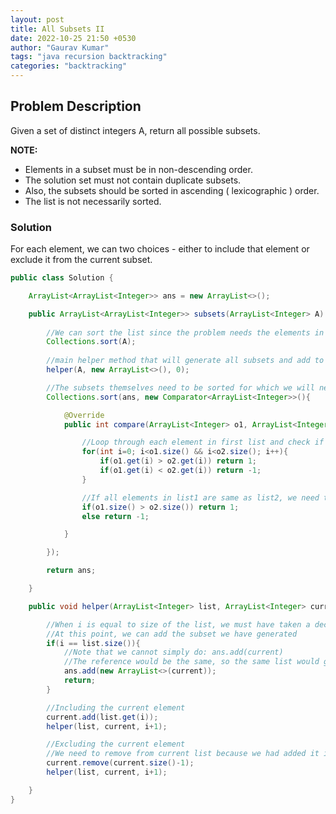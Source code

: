 ```yaml
---
layout: post
title: All Subsets II
date: 2022-10-25 21:50 +0530
author: "Gaurav Kumar"
tags: "java recursion backtracking"
categories: "backtracking"
---
```


## Problem Description

Given a set of distinct integers A, return all possible subsets.

__NOTE:__

- Elements in a subset must be in non-descending order.
- The solution set must not contain duplicate subsets.
- Also, the subsets should be sorted in ascending ( lexicographic ) order.
- The list is not necessarily sorted.

### Solution

For each element, we can two choices - either to include that element or exclude it from the current subset.

```java
public class Solution {

    ArrayList<ArrayList<Integer>> ans = new ArrayList<>();

    public ArrayList<ArrayList<Integer>> subsets(ArrayList<Integer> A) {
        
        //We can sort the list since the problem needs the elements in sorted order in each subset
        Collections.sort(A);
        
        //main helper method that will generate all subsets and add to answer list
        helper(A, new ArrayList<>(), 0);

        //The subsets themselves need to be sorted for which we will need to use a comparator
        Collections.sort(ans, new Comparator<ArrayList<Integer>>(){

            @Override
            public int compare(ArrayList<Integer> o1, ArrayList<Integer> o2) {

                //Loop through each element in first list and check if any of the element is smaller/larger
                for(int i=0; i<o1.size() && i<o2.size(); i++){
                    if(o1.get(i) > o2.get(i)) return 1;
                    if(o1.get(i) < o2.get(i)) return -1;
                }

                //If all elements in list1 are same as list2, we need to compare their size
                if(o1.size() > o2.size()) return 1;
                else return -1;

            }

        });

        return ans;

    }

    public void helper(ArrayList<Integer> list, ArrayList<Integer> current, int i){

        //When i is equal to size of the list, we must have taken a decision whether to include or exclude each of the elements
        //At this point, we can add the subset we have generated
        if(i == list.size()){
            //Note that we cannot simply do: ans.add(current)
            //The reference would be the same, so the same list would get modified
            ans.add(new ArrayList<>(current));
            return;
        }

        //Including the current element
        current.add(list.get(i));
        helper(list, current, i+1);

        //Excluding the current element
        //We need to remove from current list because we had added it in the previous step
        current.remove(current.size()-1);
        helper(list, current, i+1);

    }
}
```

